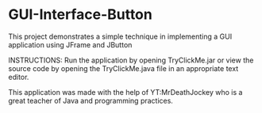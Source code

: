 # GUI-Interface-Button
This project demonstrates a simple technique in implementing a GUI application using JFrame and JButton

INSTRUCTIONS: Run the application by opening TryClickMe.jar or view the source code by opening the TryClickMe.java file in an appropriate text editor.

This application was made with the help of YT:MrDeathJockey who is a great teacher of Java and programming practices.
